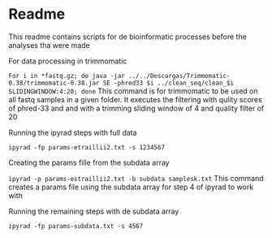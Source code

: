 # Readme

This readme contains scripts for de bioinformatic processes before the analyses tha were made

For data processing in trimmomatic


`For i in *fastq.gz; do java -jar ../../Descargas/Trimmomatic-0.38/trimmomatic-0.38.jar SE -phred33 $i ../clean_seq/clean_$i SLIDINGWINDOW:4:20; done` This command is for trimmomatic to be used on all fastq samples in a given folder. It executes the filtering with qulity scores of phred-33 and and with a trimming sliding window of 4 and quality filter of 20

Running the ipyrad steps with full data

`ipyrad -fp params-etraillii2.txt -s 1234567`

Creating the params fille from the subdata array

`ipyrad -p params-estraillii2.txt -b subdata samplesk.txt` This command creates a params file using the subdata array for step 4 of ipyrad to work with

Running the remaining steps with de subdata array

`ipyrad -fp params-subdata.txt -s 4567`



